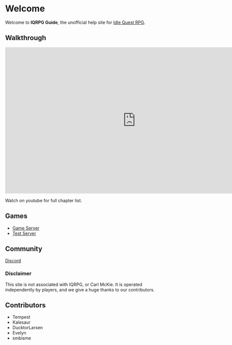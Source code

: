 # Welcome

Welcome to **IQRPG Guide**, the unofficial help site for [Idle Quest RPG](https://www.iqrpg.com/).

## Walkthrough

<iframe width="840" height="472" src="https://www.youtube.com/embed/o3kNtE0PJok?start=45" title="YouTube video player" frameborder="0" allow="accelerometer; autoplay; clipboard-write; encrypted-media; gyroscope; picture-in-picture" allowfullscreen></iframe>

Watch on youtube for full chapter list.


## Games

- [Game Server](https://www.iqrpg.com/)
- [Test Server](https://test.iqrpg.com/)

## Community

[Discord](https://discord.gg/trm2zNB)


### Disclaimer

This site is not associated with IQRPG, or Carl McKie. It is operated independently by players, and we give a huge thanks to our contributors.


## Contributors
- Tempest
- Kalesaur
- DucktorLarsen
- Evelyn
- smbisme

